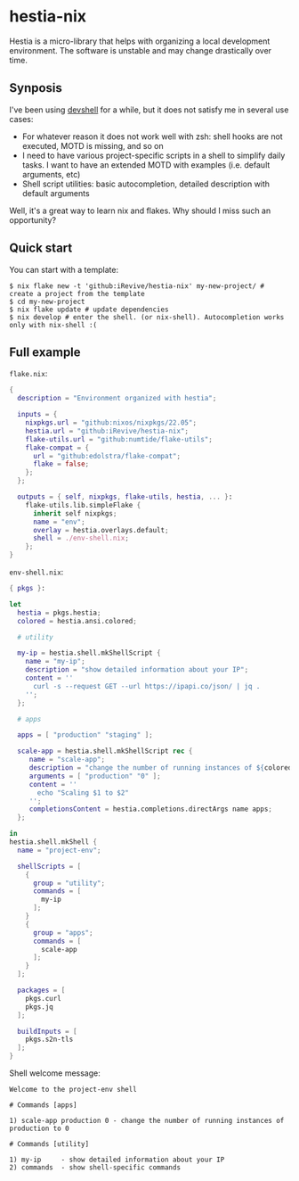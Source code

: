 # hestia-nix

Hestia is a micro-library that helps with organizing a local development environment.
The software is unstable and may change drastically over time.  

## Synposis

I've been using [devshell](https://github.com/numtide/devshell) for a while, but it does not satisfy me in several use cases:
- For whatever reason it does not work well with zsh: shell hooks are not executed, MOTD is missing, and so on
- I need to have various project-specific scripts in a shell to simplify daily tasks. I want to have an extended MOTD with examples (i.e. default arguments, etc)
- Shell script utilities: basic autocompletion, detailed description with default arguments

Well, it's a great way to learn nix and flakes. Why should I miss such an opportunity?

## Quick start

You can start with a template:
```shell
$ nix flake new -t 'github:iRevive/hestia-nix' my-new-project/ # create a project from the template
$ cd my-new-project 
$ nix flake update # update dependencies
$ nix develop # enter the shell. (or nix-shell). Autocompletion works only with nix-shell :(
```

## Full example

`flake.nix`:
```nix
{
  description = "Environment organized with hestia";

  inputs = {
    nixpkgs.url = "github:nixos/nixpkgs/22.05";
    hestia.url = "github:iRevive/hestia-nix";
    flake-utils.url = "github:numtide/flake-utils";
    flake-compat = {
      url = "github:edolstra/flake-compat";
      flake = false;
    };
  };

  outputs = { self, nixpkgs, flake-utils, hestia, ... }:
    flake-utils.lib.simpleFlake {
      inherit self nixpkgs;
      name = "env";
      overlay = hestia.overlays.default;
      shell = ./env-shell.nix;
    };
}
```

`env-shell.nix`:
```nix
{ pkgs }:

let
  hestia = pkgs.hestia;
  colored = hestia.ansi.colored;

  # utility

  my-ip = hestia.shell.mkShellScript {
    name = "my-ip";
    description = "show detailed information about your IP";
    content = ''
      curl -s --request GET --url https://ipapi.co/json/ | jq .
    '';
  };

  # apps

  apps = [ "production" "staging" ];

  scale-app = hestia.shell.mkShellScript rec {
     name = "scale-app";
     description = "change the number of running instances of ${colored.white (builtins.elemAt arguments 0)} to ${colored.white (builtins.elemAt arguments 1)}";
     arguments = [ "production" "0" ];
     content = ''
       echo "Scaling $1 to $2"
     '';
     completionsContent = hestia.completions.directArgs name apps;
  };

in
hestia.shell.mkShell {
  name = "project-env";

  shellScripts = [
    {
      group = "utility";
      commands = [
        my-ip
      ];
    }
    {
      group = "apps";
      commands = [
        scale-app
      ];
    }
  ];

  packages = [
    pkgs.curl
    pkgs.jq
  ];

  buildInputs = [
    pkgs.s2n-tls
  ];
}
```

Shell welcome message:
```
Welcome to the project-env shell

# Commands [apps]

1) scale-app production 0 - change the number of running instances of production to 0

# Commands [utility]

1) my-ip     - show detailed information about your IP
2) commands  - show shell-specific commands
```
